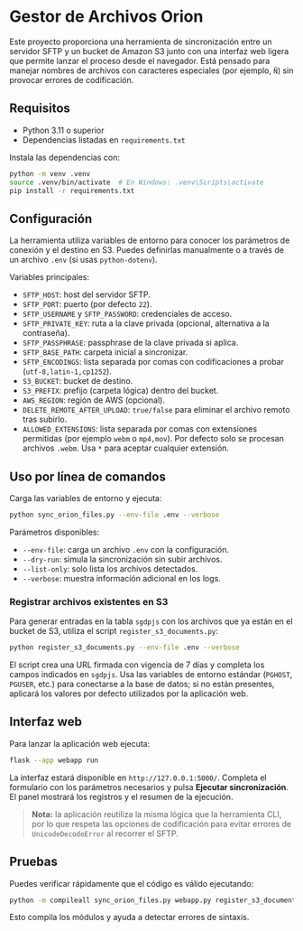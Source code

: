 # Gestor de Archivos Orion

Este proyecto proporciona una herramienta de sincronización entre un servidor
SFTP y un bucket de Amazon S3 junto con una interfaz web ligera que permite
lanzar el proceso desde el navegador. Está pensado para manejar nombres de
archivos con caracteres especiales (por ejemplo, `Ñ`) sin provocar errores de
codificación.

## Requisitos

- Python 3.11 o superior
- Dependencias listadas en `requirements.txt`

Instala las dependencias con:

```bash
python -m venv .venv
source .venv/bin/activate  # En Windows: .venv\Scripts\activate
pip install -r requirements.txt
```

## Configuración

La herramienta utiliza variables de entorno para conocer los parámetros de
conexión y el destino en S3. Puedes definirlas manualmente o a través de un
archivo `.env` (si usas `python-dotenv`).

Variables principales:

- `SFTP_HOST`: host del servidor SFTP.
- `SFTP_PORT`: puerto (por defecto `22`).
- `SFTP_USERNAME` y `SFTP_PASSWORD`: credenciales de acceso.
- `SFTP_PRIVATE_KEY`: ruta a la clave privada (opcional, alternativa a la contraseña).
- `SFTP_PASSPHRASE`: passphrase de la clave privada si aplica.
- `SFTP_BASE_PATH`: carpeta inicial a sincronizar.
- `SFTP_ENCODINGS`: lista separada por comas con codificaciones a probar (`utf-8,latin-1,cp1252`).
- `S3_BUCKET`: bucket de destino.
- `S3_PREFIX`: prefijo (carpeta lógica) dentro del bucket.
- `AWS_REGION`: región de AWS (opcional).
- `DELETE_REMOTE_AFTER_UPLOAD`: `true/false` para eliminar el archivo remoto tras subirlo.
- `ALLOWED_EXTENSIONS`: lista separada por comas con extensiones permitidas (por ejemplo `webm` o `mp4,mov`). Por defecto solo se procesan archivos `.webm`. Usa `*` para aceptar cualquier extensión.

## Uso por línea de comandos

Carga las variables de entorno y ejecuta:

```bash
python sync_orion_files.py --env-file .env --verbose
```

Parámetros disponibles:

- `--env-file`: carga un archivo `.env` con la configuración.
- `--dry-run`: simula la sincronización sin subir archivos.
- `--list-only`: solo lista los archivos detectados.
- `--verbose`: muestra información adicional en los logs.

### Registrar archivos existentes en S3

Para generar entradas en la tabla `sgdpjs` con los archivos que ya están en el
bucket de S3, utiliza el script `register_s3_documents.py`:

```bash
python register_s3_documents.py --env-file .env --verbose
```

El script crea una URL firmada con vigencia de 7 días y completa los campos
indicados en `sgdpjs`. Usa las variables de entorno estándar (`PGHOST`,
`PGUSER`, etc.) para conectarse a la base de datos; si no están presentes,
aplicará los valores por defecto utilizados por la aplicación web.

## Interfaz web

Para lanzar la aplicación web ejecuta:

```bash
flask --app webapp run
```

La interfaz estará disponible en `http://127.0.0.1:5000/`. Completa el
formulario con los parámetros necesarios y pulsa **Ejecutar sincronización**.
El panel mostrará los registros y el resumen de la ejecución.

> **Nota:** la aplicación reutiliza la misma lógica que la herramienta CLI, por
> lo que respeta las opciones de codificación para evitar errores de
> `UnicodeDecodeError` al recorrer el SFTP.

## Pruebas

Puedes verificar rápidamente que el código es válido ejecutando:

```bash
python -m compileall sync_orion_files.py webapp.py register_s3_documents.py
```

Esto compila los módulos y ayuda a detectar errores de sintaxis.
